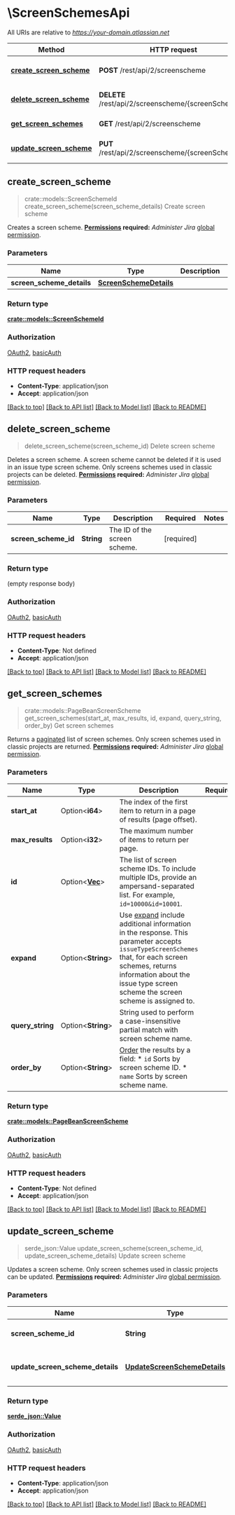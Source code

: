 # \ScreenSchemesApi

All URIs are relative to *https://your-domain.atlassian.net*

Method | HTTP request | Description
------------- | ------------- | -------------
[**create_screen_scheme**](ScreenSchemesApi.md#create_screen_scheme) | **POST** /rest/api/2/screenscheme | Create screen scheme
[**delete_screen_scheme**](ScreenSchemesApi.md#delete_screen_scheme) | **DELETE** /rest/api/2/screenscheme/{screenSchemeId} | Delete screen scheme
[**get_screen_schemes**](ScreenSchemesApi.md#get_screen_schemes) | **GET** /rest/api/2/screenscheme | Get screen schemes
[**update_screen_scheme**](ScreenSchemesApi.md#update_screen_scheme) | **PUT** /rest/api/2/screenscheme/{screenSchemeId} | Update screen scheme



## create_screen_scheme

> crate::models::ScreenSchemeId create_screen_scheme(screen_scheme_details)
Create screen scheme

Creates a screen scheme.  **[Permissions](#permissions) required:** *Administer Jira* [global permission](https://confluence.atlassian.com/x/x4dKLg).

### Parameters


Name | Type | Description  | Required | Notes
------------- | ------------- | ------------- | ------------- | -------------
**screen_scheme_details** | [**ScreenSchemeDetails**](ScreenSchemeDetails.md) |  | [required] |

### Return type

[**crate::models::ScreenSchemeId**](ScreenSchemeId.md)

### Authorization

[OAuth2](../README.md#OAuth2), [basicAuth](../README.md#basicAuth)

### HTTP request headers

- **Content-Type**: application/json
- **Accept**: application/json

[[Back to top]](#) [[Back to API list]](../README.md#documentation-for-api-endpoints) [[Back to Model list]](../README.md#documentation-for-models) [[Back to README]](../README.md)


## delete_screen_scheme

> delete_screen_scheme(screen_scheme_id)
Delete screen scheme

Deletes a screen scheme. A screen scheme cannot be deleted if it is used in an issue type screen scheme.  Only screens schemes used in classic projects can be deleted.  **[Permissions](#permissions) required:** *Administer Jira* [global permission](https://confluence.atlassian.com/x/x4dKLg).

### Parameters


Name | Type | Description  | Required | Notes
------------- | ------------- | ------------- | ------------- | -------------
**screen_scheme_id** | **String** | The ID of the screen scheme. | [required] |

### Return type

 (empty response body)

### Authorization

[OAuth2](../README.md#OAuth2), [basicAuth](../README.md#basicAuth)

### HTTP request headers

- **Content-Type**: Not defined
- **Accept**: application/json

[[Back to top]](#) [[Back to API list]](../README.md#documentation-for-api-endpoints) [[Back to Model list]](../README.md#documentation-for-models) [[Back to README]](../README.md)


## get_screen_schemes

> crate::models::PageBeanScreenScheme get_screen_schemes(start_at, max_results, id, expand, query_string, order_by)
Get screen schemes

Returns a [paginated](#pagination) list of screen schemes.  Only screen schemes used in classic projects are returned.  **[Permissions](#permissions) required:** *Administer Jira* [global permission](https://confluence.atlassian.com/x/x4dKLg).

### Parameters


Name | Type | Description  | Required | Notes
------------- | ------------- | ------------- | ------------- | -------------
**start_at** | Option<**i64**> | The index of the first item to return in a page of results (page offset). |  |[default to 0]
**max_results** | Option<**i32**> | The maximum number of items to return per page. |  |[default to 25]
**id** | Option<[**Vec<i64>**](i64.md)> | The list of screen scheme IDs. To include multiple IDs, provide an ampersand-separated list. For example, `id=10000&id=10001`. |  |
**expand** | Option<**String**> | Use [expand](#expansion) include additional information in the response. This parameter accepts `issueTypeScreenSchemes` that, for each screen schemes, returns information about the issue type screen scheme the screen scheme is assigned to. |  |[default to ]
**query_string** | Option<**String**> | String used to perform a case-insensitive partial match with screen scheme name. |  |[default to ]
**order_by** | Option<**String**> | [Order](#ordering) the results by a field:   *  `id` Sorts by screen scheme ID.  *  `name` Sorts by screen scheme name. |  |

### Return type

[**crate::models::PageBeanScreenScheme**](PageBeanScreenScheme.md)

### Authorization

[OAuth2](../README.md#OAuth2), [basicAuth](../README.md#basicAuth)

### HTTP request headers

- **Content-Type**: Not defined
- **Accept**: application/json

[[Back to top]](#) [[Back to API list]](../README.md#documentation-for-api-endpoints) [[Back to Model list]](../README.md#documentation-for-models) [[Back to README]](../README.md)


## update_screen_scheme

> serde_json::Value update_screen_scheme(screen_scheme_id, update_screen_scheme_details)
Update screen scheme

Updates a screen scheme. Only screen schemes used in classic projects can be updated.  **[Permissions](#permissions) required:** *Administer Jira* [global permission](https://confluence.atlassian.com/x/x4dKLg).

### Parameters


Name | Type | Description  | Required | Notes
------------- | ------------- | ------------- | ------------- | -------------
**screen_scheme_id** | **String** | The ID of the screen scheme. | [required] |
**update_screen_scheme_details** | [**UpdateScreenSchemeDetails**](UpdateScreenSchemeDetails.md) | The screen scheme update details. | [required] |

### Return type

[**serde_json::Value**](serde_json::Value.md)

### Authorization

[OAuth2](../README.md#OAuth2), [basicAuth](../README.md#basicAuth)

### HTTP request headers

- **Content-Type**: application/json
- **Accept**: application/json

[[Back to top]](#) [[Back to API list]](../README.md#documentation-for-api-endpoints) [[Back to Model list]](../README.md#documentation-for-models) [[Back to README]](../README.md)

